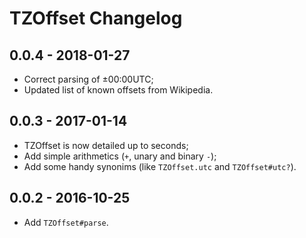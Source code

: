 # TZOffset Changelog

## 0.0.4 - 2018-01-27

* Correct parsing of ±00:00UTC;
* Updated list of known offsets from Wikipedia.

## 0.0.3 - 2017-01-14

* TZOffset is now detailed up to seconds;
* Add simple arithmetics (`+`, unary and binary `-`);
* Add some handy synonims (like `TZOffset.utc` and `TZOffset#utc?`).

## 0.0.2 - 2016-10-25

* Add `TZOffset#parse`.
